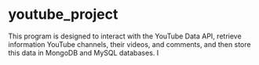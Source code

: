 # youtube_project
This program is designed to interact with the YouTube Data API, retrieve information YouTube channels, their videos, and comments, and then store this data in MongoDB and MySQL databases. I
